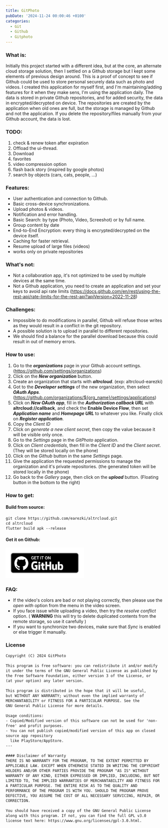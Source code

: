 ```yaml
---
title: GitPhoto
pubDate: '2024-11-24 00:00:46 +0100'
categories:
  - Git
  - Github
  - Gitphoto
---
```


### What is:
Initially this project started with a different idea, but at the core, an alternate cloud storage solution, then I settled on a Github storage but I kept some elements of previous design around.
This is a proof of concept to see if Github could be used to store personal securely data such as photo and videos.
I created this application for myself first, and I'm maintaining/adding features for it when they make sens, I'm using the application daily.
The data is stored in private Github repositories, and for added security, the data in encrypted/decrypted on device.
The repositories are created by the application when old ones are full, but the storage is managed by Github and not the application.
If you delete the repository/files manually from your Github account, the data is lost.

### **TODO**: 
1. check & renew token after expiration
2. Offload the ui-thread.
3. Download
4. favorites
5. video compression option
6. flash back story (inspired by google photos)
7. search by objects (cars, cats, people, ...)

### **Features**:
* User authentication and connection to Github.
* Basic cross-device synchronizations.
* Upload photos & videos.
* Notification and error handling.
* Basic Search: by type (Photo, Video, Screeshot) or by full name.
* Group content by date
* End-to-End Encryption: every thing is encrypted/decrypted on the device itself.
* Caching for faster retrieval.
* Resume upload of large files (videos)
* works only on private repositories

### **What's not**:
* Not a collaboration app, it's not optimized to be used by multiple devices at the same time.
* Not a Github application, you need to create an application and set your keys to avoid api rate limits (https://docs.github.com/en/rest/using-the-rest-api/rate-limits-for-the-rest-api?apiVersion=2022-11-28)

### **Challenges**:
* Impossible to do modifications in parallel, Github will refuse those writes as they would result in a conflict in the git repository.
* A possible solution is to upload in parallel to different repositories.
* We should find a balance for the parallel download because this could result in out of memory errors.

### **How to use**:
1. Go to the **_organizations_** page in your Github account settings. (https://github.com/settings/organizations)
2. Click on the _**New organization**_ button.
3. Create an organization that starts with **_altrcloud_**. (exp: altrcloud-earezki)
4. Got to the **_Developer settings_** of the new organization, then select **_OAuth Apps_**. (https://github.com/organizations/${org_name}/settings/applications)
5. Click on **_New OAuth app_**, fill in the **_Authorization callback URL_** with **altrcloud://callback**, and check the **Enable Device Flow**, then set **_Application name_** and **_Homepage URL_** to whatever you like. Finally click on ***Register application***.
6. Copy the *Client ID*
7. Click on *generate a new client secret*, then copy the value because it will be visible only once.
8. Go to the *Settings* page in the *GitPhoto* application.
9. Click on *Client credentials*, then fill in the *Client ID* and the *Client secret*. (They will be stored locally on the phone)
10. Click on the *Github* button in the same *Settings* page.
11. Give the application the requested permissions to manage the organization and it's private repositories. (the generated token will be stored locally in the phone)
12. Go back to the *Gallery* page, then click on the **_upload_** button. (Floating button in the bottom to the right)

### **How to get**:
#### **Build from source**:
```shell
git clone https://github.com/earezki/altrcloud.git
cd altrcloud
flutter build apk --release
```
#### **Get it on Github**:
[<img alt="GitPhoto" width="250px" src="/assets/get_it_on_github.png" />](https://github.com/earezki/altrcloud/releases/latest/)

### **FAQ**:
* If the video's colors are bad or not playing correctly, then please use the *open with* option from the menu in the video screen.
* If you face issue while uploading a video, then try the *resolve conflict* option. ( **WARNING** this will try to delete duplicated contents from the remote storage, so use it carefully )
* If you want to synchronize two devices, make sure that *Sync* is enabled or else trigger it manually.

### **License**

```
Copyright (C) 2024 GitPhoto

This program is free software: you can redistribute it and/or modify
it under the terms of the GNU General Public License as published by
the Free Software Foundation, either version 3 of the License, or
(at your option) any later version.

This program is distributed in the hope that it will be useful,
but WITHOUT ANY WARRANTY; without even the implied warranty of
MERCHANTABILITY or FITNESS FOR A PARTICULAR PURPOSE. See the
GNU General Public License for more details.

Usage conditions:
- Copied/Modified version of this software can not be used for 'non-free' and profit purposes.
- You can not publish copied/modified version of this app on closed source app repository
  like PlayStore/AppStore.
---

#### Disclaimer of Warranty
THERE IS NO WARRANTY FOR THE PROGRAM, TO THE EXTENT PERMITTED BY
APPLICABLE LAW. EXCEPT WHEN OTHERWISE STATED IN WRITING THE COPYRIGHT
HOLDERS AND/OR OTHER PARTIES PROVIDE THE PROGRAM "AS IS" WITHOUT
WARRANTY OF ANY KIND, EITHER EXPRESSED OR IMPLIED, INCLUDING, BUT NOT
LIMITED TO, THE IMPLIED WARRANTIES OF MERCHANTABILITY AND FITNESS FOR
A PARTICULAR PURPOSE. THE ENTIRE RISK AS TO THE QUALITY AND
PERFORMANCE OF THE PROGRAM IS WITH YOU. SHOULD THE PROGRAM PROVE
DEFECTIVE, YOU ASSUME THE COST OF ALL NECESSARY SERVICING, REPAIR, OR
CORRECTION.

You should have received a copy of the GNU General Public License
along with this program. If not, you can find the full GPL v3.0 license text here: https://www.gnu.org/licenses/gpl-3.0.html.
```
